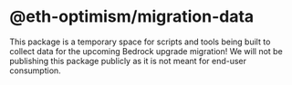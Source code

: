 # @eth-optimism/migration-data

This package is a temporary space for scripts and tools being built to collect data for the upcoming Bedrock upgrade migration!
We will not be publishing this package publicly as it is not meant for end-user consumption.
